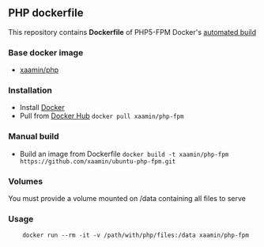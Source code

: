 ## PHP dockerfile
This repository contains **Dockerfile** of PHP5-FPM Docker's [automated build](https://hub.docker.com/r/xaamin/php-fpm)

### Base docker image
* [xaamin/php](https://registry.hub.docker.com/r/xaamin/php)

### Installation
* Install [Docker](https://www.docker.com)
* Pull from [Docker Hub](https://hub.docker.com/r/xaamin/php-fpm) `docker pull xaamin/php-fpm`

### Manual build
* Build an image from Dockerfile `docker build -t xaamin/php-fpm https://github.com/xaamin/ubuntu-php-fpm.git`

### Volumes
You must provide a volume mounted on /data containing all files to serve

### Usage
```
	docker run --rm -it -v /path/with/php/files:/data xaamin/php-fpm
```